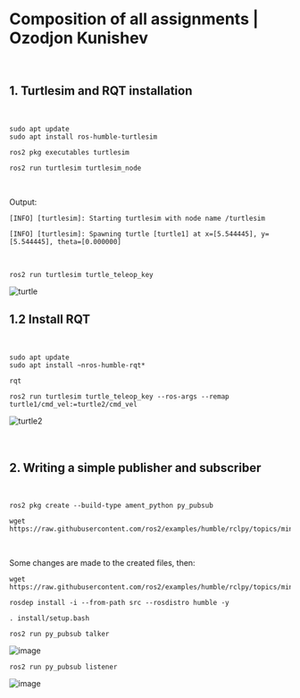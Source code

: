 # Composition of all assignments | Ozodjon Kunishev
<br/>

## 1. Turtlesim and RQT installation
<br/>

```
sudo apt update
sudo apt install ros-humble-turtlesim
```
```
ros2 pkg executables turtlesim
```
```
ros2 run turtlesim turtlesim_node
```

<br/>

Output:
```
[INFO] [turtlesim]: Starting turtlesim with node name /turtlesim

[INFO] [turtlesim]: Spawning turtle [turtle1] at x=[5.544445], y=[5.544445], theta=[0.000000]
```
<br/>

```
ros2 run turtlesim turtle_teleop_key
```
![turtle](https://user-images.githubusercontent.com/90167023/192159988-9bac1b27-1dcf-48fe-9315-121852ebf928.png)
<br/>

## 1.2 Install RQT
<br/>

```
sudo apt update
sudo apt install ~nros-humble-rqt*
```
```
rqt
```
```
ros2 run turtlesim turtle_teleop_key --ros-args --remap turtle1/cmd_vel:=turtle2/cmd_vel
```

![turtle2](https://user-images.githubusercontent.com/90167023/192160718-2a46367c-b9af-4a32-9eaf-dd4784b95bdc.png)
<br/>
<br/>
<br/>

## 2. Writing a simple publisher and subscriber
<br/>

```
ros2 pkg create --build-type ament_python py_pubsub
```
```
wget https://raw.githubusercontent.com/ros2/examples/humble/rclpy/topics/minimal_publisher/examples_rclpy_minimal_publisher/publisher_member_function.py
```
<br/>

Some changes are made to the created files, then:
```
wget https://raw.githubusercontent.com/ros2/examples/humble/rclpy/topics/minimal_subscriber/examples_rclpy_minimal_subscriber/subscriber_member_function.py
```
```
rosdep install -i --from-path src --rosdistro humble -y
```
```
. install/setup.bash
```
```
ros2 run py_pubsub talker
```
![image](https://user-images.githubusercontent.com/90167023/197249185-9dba8ed8-d13e-4092-9d6d-155ac744cdf9.png)
```
ros2 run py_pubsub listener
```
![image](https://user-images.githubusercontent.com/90167023/197249256-37c93ffb-af29-4d40-97ff-7ff0342ef09c.png)

<br/>
